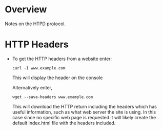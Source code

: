 # Overview

Notes on the HTPD protocol.

# HTTP Headers

* To get the HTTP headers from a website enter:

  ```
  curl -I www.example.com
  ```
  This will display the header on the console

  Alternatively enter,

    ```
    wget --save-headers www.example.com
    ```

  This will download the HTTP return including the headers which has useful information, such as what web server the site is using.  In this case since no
  specific web page is requested it will likely create the default index.html file with the headers included.
